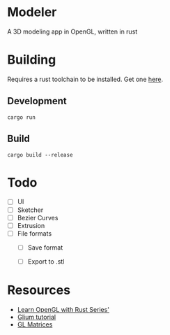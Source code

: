 # Modeler

A 3D modeling app in OpenGL, written in rust

# Building

Requires a rust toolchain to be installed. Get one [here](https://rustup.rs/).

## Development
`cargo run`

## Build
`cargo build --release`

# Todo
- [ ] UI
- [ ] Sketcher
- [ ] Bezier Curves
- [ ] Extrusion
- [ ] File formats
    - [ ] Save format
    - [ ] Export to .stl


# Resources
- [Learn OpenGL with Rust Series'](https://dev.to/samkevich/learn-opengl-with-rust-creating-a-window-1792)
- [Glium tutorial](https://glium.github.io/glium/book/README.html)
- [GL Matrices](https://www.songho.ca/opengl/gl_camera.html)
